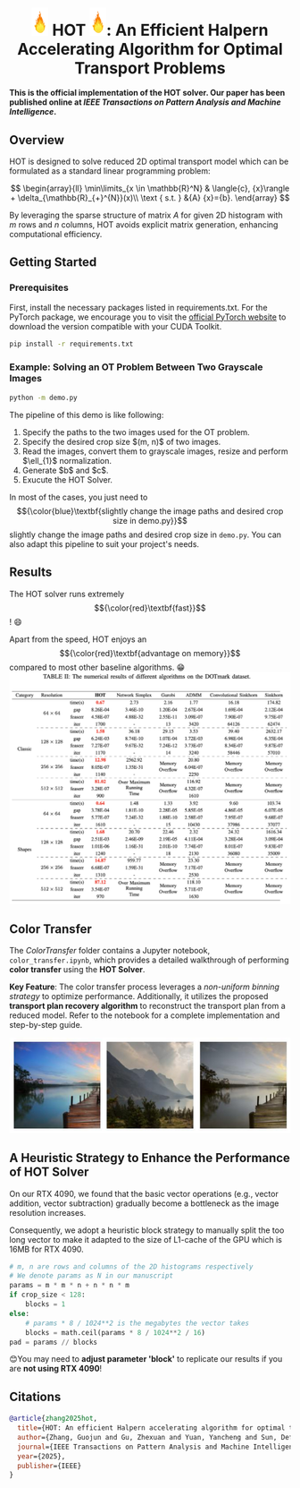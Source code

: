 <!--
 * @author: Zhexuan Gu
 * @Date: 2024-11-18 14:58:53
 * @LastEditTime: 2024-11-18 23:11:37
 * @FilePath: /HOT/README.md
 * @Description: Please implement
-->

**<h1 style="text-align:center;"> <img src="images/flame.png" alt="drawing" width="30"/>        HOT     <img src="images/flame.png" alt="drawing" width="30"/>: An Efficient Halpern Accelerating Algorithm
for Optimal Transport Problems         </h1>**

<!-- [![Contributors][contributors-shield]][contributors-url]
[![Forks][forks-shield]][forks-url]
[![Stargazers][stars-shield]][stars-url] -->

**This is the official implementation of the HOT solver. Our paper has been published online at ***IEEE Transactions on Pattern Analysis and Machine Intelligence***.**


## Overview
HOT is designed to solve reduced 2D optimal transport model which can be formulated as a standard linear programming problem:

$$
\begin{array}{ll}
\min\limits_{x \in \mathbb{R}^N} & \langle{c}, {x}\rangle  + \delta_{\mathbb{R}_{+}^{N}}(x)\\
         \text { s.t. } &{A} {x}={b}.
\end{array}
$$

By leveraging the sparse structure of matrix $A$ for given 2D histogram with $m$ rows and $n$ columns, HOT avoids explicit matrix generation, enhancing computational efficiency.




<!-- GETTING STARTED -->
## Getting Started
### Prerequisites

First, install the necessary packages listed in requirements.txt. For the PyTorch package, we encourage you to visit the 
<a href="https://pytorch.org/get-started/locally/" title="torch">official PyTorch website</a> to download the version compatible with your CUDA Toolkit.

  ```sh
  pip install -r requirements.txt
  ```

### Example: Solving an OT Problem Between Two Grayscale Images
  ```sh
  python -m demo.py
  ```
The pipeline of this demo is like following: 
<ol>
<li>Specify the paths to the two images used for the OT problem.</li>
<li>Specify the desired crop size $(m, n)$ of two images.</li>
<li>Read the images, convert them to grayscale images, resize and perform $\ell_{1}$ normalization.</li>
<li>Generate $b$ and $c$.</li>
<li>Exucute the HOT Solver.</li>
</ol>

In most of the cases, you just need to $${\color{blue}\textbf{slightly change the image paths and desired crop size in demo.py}}$$ slightly change the image paths and desired crop size in `demo.py`. You can also adapt this pipeline to suit your project's needs. 


## Results
The HOT solver runs extremely $${\color{red}\textbf{fast}}$$! :smile:

Apart from the speed, HOT enjoys an $${\color{red}\textbf{advantage on memory}}$$ compared to most other baseline algorithms. :grin:
<img src="images/result.png" alt="drawing"> 


## Color Transfer
The *ColorTransfer* folder contains a Jupyter notebook, `color_transfer.ipynb`, which provides a detailed walkthrough of performing **color transfer** using the **HOT Solver**.

**Key Feature**: The color transfer process leverages a *non-uniform binning strategy* to optimize performance. Additionally, it utilizes the proposed **transport plan recovery algorithm** to reconstruct the transport plan from a reduced model.  Refer to the notebook for a complete implementation and step-by-step guide.

<img src="images/ct.jpg" alt="drawing"> 

## A Heuristic Strategy to Enhance the Performance of HOT Solver
On our RTX 4090, we found that the basic vector operations (e.g., vector addition, vector subtraction) gradually become a bottleneck as the image resolution increases.

Consequently, we adopt a heuristic block strategy to manually split the too long vector to make it adapted to the size of L1-cache of the GPU which is 16MB for RTX 4090.
```python
# m, n are rows and columns of the 2D histograms respectively
# We denote params as N in our manuscript
params = m * m * n + n * n * m
if crop_size < 128:
    blocks = 1
else:
    # params * 8 / 1024**2 is the megabytes the vector takes
    blocks = math.ceil(params * 8 / 1024**2 / 16)
pad = params // blocks
```
:blush:You may need to **adjust parameter 'block'** to replicate our results if you are **not using RTX 4090**!


<!-- Citations -->
## Citations

```bibtex
@article{zhang2025hot,
  title={HOT: An efficient Halpern accelerating algorithm for optimal transport problems},
  author={Zhang, Guojun and Gu, Zhexuan and Yuan, Yancheng and Sun, Defeng},
  journal={IEEE Transactions on Pattern Analysis and Machine Intelligence},
  year={2025},
  publisher={IEEE}
}
```




<!-- MARKDOWN LINKS & IMAGES -->
<!-- https://www.markdownguide.org/basic-syntax/#reference-style-links -->
[contributors-shield]: https://img.shields.io/github/contributors/GUZhexuan/HOT.svg?style=for-the-badge
[contributors-url]: https://github.com/GUZhexuan/HOT/graphs/contributors
[forks-shield]: https://img.shields.io/github/forks/GUZhexuan/HOT.svg?style=for-the-badge
[forks-url]: https://github.com/GUZhexuan/HOT/network/members
[stars-shield]: https://img.shields.io/github/stars/GUZhexuan/HOT.svg?style=for-the-badge
[stars-url]: https://github.com/GUZhexuan/HOT/stargazers
